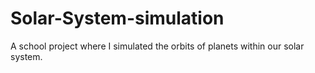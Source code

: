 # Solar-System-simulation
A school project where I simulated the orbits of planets within our solar system.
